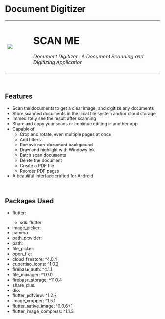 # Document Digitizer

<table>
  <tr>
    <td width="15%"><image src='scan_me/assets/images/logo.png'/></td>
    <td width="75%"><h1>SCAN ME</h1>
                    <i> Document Digitizer : A Document Scanning and Digitizing Application </i><br><br>
    </td>
  </tr>
</table>

&nbsp;
## Features
<ul>
  <li>Scan the documents to get a clear image, and digitize any documents</li>
  <li>Store scanned documents in the local file system and/or cloud storage</li>
  <li>Immediately see the result after scanning</li>
  <li>Share and copy your scans or continue editing in another app</li>
  <li>Capable of
    <ul>
      <li>Crop and rotate, even multiple pages at once</li>
      <li>Add filters</li>
      <li>Remove non-document background</li>
      <li>Draw and highlight with Windows Ink</li>
      <li>Batch scan documents</li>
      <li>Delete the document</li>
      <li>Create a PDF file</li>
      <li>Reorder PDF pages</li>
    </ul>
  </li>
  <li>A beautiful interface crafted for Android</li>
</ul>

&nbsp;
## Packages Used
<ul>
  <li>flutter:</li>
    <ul><li>sdk: flutter</li></ul>
  <li>image_picker:</li>
  <li>camera:</li>
  <li>path_provider:</li>
  <li>path:</li>
  <li>file_picker:</li>
  <li>open_file:</li>
  <li>cloud_firestore: ^4.0.4</li>
  <li>cupertino_icons: ^1.0.2</li>
  <li>firebase_auth: ^4.1.1</li>
  <li>file_manager: ^1.0.0</li>
  <li>firebase_storage: ^11.0.4</li>
  <li>share_plus:</li>
  <li>dio:</li>
  <li>flutter_pdfview: ^1.2.2</li>
  <li>image_cropper: ^1.5.1</li>
  <li>flutter_native_image: ^0.0.6+1</li>
  <li>flutter_image_compress: ^1.1.3</li>
</ul>
 
